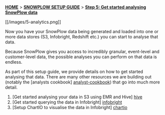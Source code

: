 <a name="top" />

[**HOME**](Home) > [**SNOWPLOW SETUP GUIDE**](Setting-up-SnowPlow) > [**Step 5: Get started analysing SnowPlow data**](Getting-started-analysing-SnowPlow-data)

[[/images/5-analytics.png]] 

Now you have your SnowPlow data being generated and loaded into one or more data stores (S3, Infobright, Redshift etc.) you can start to analyse that data.

Because SnowPlow gives you access to incredibly granular, event-level and customer-level data, the possible analyses you can perform on that data is endless.

As part of this setup guide, we provide details on how to get started analysing that data. There are many other resources we are building out (notably the [analysts cookbook] [analyst-cookbook]) that go into much more detail.

1. [Get started analysing your data in S3 using EMR and Hive] [hive]
2. [Get started querying the data in Infobright] [infobright]
3. [Setup ChartIO to visualise the data in Infobright] [chartio]


[analyst-cookbook]: http://snowplowanalytics.com/analytics/index.html
[hive]: Getting-started-with-EMR
[infobright]: Getting-started-analysing-your-data-in-Infobright
[chartio]: Setting-up-ChartIO-to-visualise-your-data-in-Infobright